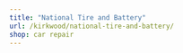 ```yaml
---
title: "National Tire and Battery"
url: /kirkwood/national-tire-and-battery/
shop: car repair
---
```

